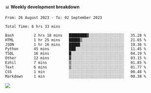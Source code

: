 📊 **Weekly development breakdown**
<!--START_SECTION:waka-->

```txt
From: 26 August 2023 - To: 02 September 2023

Total Time: 6 hrs 33 mins

Bash         2 hrs 18 mins   ████████▓░░░░░░░░░░░░░░░░   35.28 %
HTML         1 hr 25 mins    █████▒░░░░░░░░░░░░░░░░░░░   21.65 %
JSON         1 hr 16 mins    █████░░░░░░░░░░░░░░░░░░░░   19.36 %
Python       45 mins         ███░░░░░░░░░░░░░░░░░░░░░░   11.45 %
TSQL         16 mins         █░░░░░░░░░░░░░░░░░░░░░░░░   04.19 %
Other        12 mins         ▓░░░░░░░░░░░░░░░░░░░░░░░░   03.15 %
Ezhil        7 mins          ▒░░░░░░░░░░░░░░░░░░░░░░░░   01.85 %
Text         6 mins          ▒░░░░░░░░░░░░░░░░░░░░░░░░   01.77 %
CSS          1 min           ░░░░░░░░░░░░░░░░░░░░░░░░░   00.48 %
Markdown     1 min           ░░░░░░░░░░░░░░░░░░░░░░░░░   00.38 %
```

<!--END_SECTION:waka-->
![](https://komarev.com/ghpvc/?username=callanwu)
